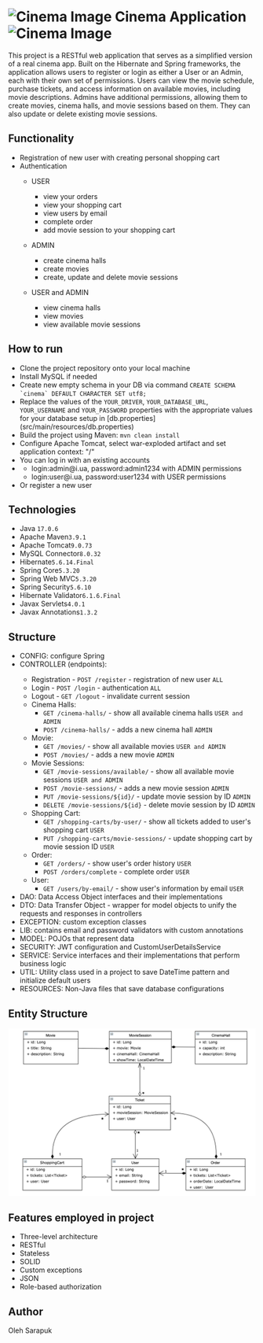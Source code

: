 <h1><img src="https://img.freepik.com/premium-vector/illustration-negative-film-reel-roll-tapes-movie-cinema-video-logo_468322-1105.jpg?w=740" alt="Cinema Image" width="50" height="50"/> Cinema Application <img src="https://img.freepik.com/premium-vector/illustration-negative-film-reel-roll-tapes-movie-cinema-video-logo_468322-1105.jpg?w=740" alt="Cinema Image" width="50" height="50"/></h1>

This project is a RESTful web application that serves as a simplified version of a real cinema app. Built on the Hibernate and Spring frameworks, the application allows users to register or login as either a User or an Admin, each with their own set of permissions. Users can view the movie schedule, purchase tickets, and access information on available movies, including movie descriptions. Admins have additional permissions, allowing them to create movies, cinema halls, and movie sessions based on them. They can also update or delete existing movie sessions.

## Functionality
<ul>
  <li>Registration of new user with creating personal shopping cart</li>
  <li>Authentication</li>
  <ul>
    <li>USER</li>
    <ul>
      <li>view your orders</li>
      <li>view your shopping cart</li>
      <li>view users by email</li>
      <li>complete order</li>
      <li>add movie session to your shopping cart</li>
    </ul>
  </ul>
  <ul>
    <li>ADMIN</li>
    <ul>
      <li>create cinema halls</li>
      <li>create movies</li>
      <li>create, update and delete movie sessions</li>
    </ul>
  </ul>
  <ul>
    <li>USER and ADMIN</li>
    <ul>
      <li>view cinema halls</li>
      <li>view movies</li>
      <li>view available movie sessions</li>
    </ul>
  </ul>
</ul>

## How to run
<ul>
  <li>Clone the project repository onto your local machine</li>
  <li>Install MySQL if needed</li>
  <li>Create new empty schema in your DB via command <code>CREATE SCHEMA `cinema` DEFAULT CHARACTER SET utf8;</code></li>
  <li>Replace the values of the <code>YOUR_DRIVER</code>, <code>YOUR_DATABASE_URL</code>, <code>YOUR_USERNAME</code> and <code>YOUR_PASSWORD</code> properties 
  with the appropriate values for your database setup in [db.properties](src/main/resources/db.properties)</li>
  <li>Build the project using Maven: <code>mvn clean install</code></li>
  <li>Configure Apache Tomcat, select war-exploded artifact and set application context: "/"</li>
  <li>You can log in with an existing accounts<li>
  <ul>
    <li>login:admin@i.ua, password:admin1234 with ADMIN permissions</li> 
    <li>login:user@i.ua, password:user1234 with USER permissions</li>
  </ul>
  <li>Or register a new user</li>
</ul>

## Technologies
<ul>
  <li>Java <code>17.0.6</code></li>
  <li>Apache Maven<code>3.9.1</code></li>
  <li>Apache Tomcat<code>9.0.73</code></li>
  <li>MySQL Connector<code>8.0.32</code></li>
  <li>Hibernate<code>5.6.14.Final</code></li>
  <li>Spring Core<code>5.3.20</code></li>
  <li>Spring Web MVC<code>5.3.20</code></li>
  <li>Spring Security<code>5.6.10</code></li>
  <li>Hibernate Validator<code>6.1.6.Final</code></li>
  <li>Javax Servlets<code>4.0.1</code></li>
  <li>Javax Annotations<code>1.3.2</code></li>
</ul>

## Structure
<ul>
  <li>CONFIG: configure Spring</li>
  <li>CONTROLLER (endpoints): </li>
  <ul>
    <li>Registration - <code>POST /register</code> - registration of new user <code>ALL</code></li>
    <li>Login - <code>POST /login</code> - authentication <code>ALL</code></li>
    <li>Logout - <code>GET /logout</code> - invalidate current session</li>
    <li>Cinema Halls: 
      <ul>
        <li><code>GET /cinema-halls/</code> - show all available cinema halls <code>USER and ADMIN</code></li>
        <li><code>POST /cinema-halls/</code> - adds a new cinema hall <code>ADMIN</code></li>
      </ul>
    <li>Movie: 
      <ul>
        <li><code>GET /movies/</code> - show all available movies <code>USER and ADMIN</code></li>
        <li><code>POST /movies/</code> - adds a new movie <code>ADMIN</code></li>
      </ul>
    <li>Movie Sessions: 
      <ul>
        <li><code>GET /movie-sessions/available/</code> - show all available movie sessions <code>USER and ADMIN</code></li>
        <li><code>POST /movie-sessions/</code> - adds a new movie session <code>ADMIN</code></li>
        <li><code>PUT /movie-sessions/${id}/</code> - update movie session by ID <code>ADMIN</code></li>
        <li><code>DELETE /movie-sessions/${id}</code> - delete movie session by ID <code>ADMIN</code></li>
      </ul>
    <li>Shopping Cart: 
      <ul>
        <li><code>GET /shopping-carts/by-user/</code> - show all tickets added to user's shopping cart <code>USER</code></li>
        <li><code>PUT /shopping-carts/movie-sessions/</code> - update shopping cart by movie session ID <code>USER</code></li>
      </ul>
    <li>Order: 
      <ul>
        <li><code>GET /orders/</code> - show user's order history <code>USER</code></li>
        <li><code>POST /orders/complete</code> - complete order <code>USER</code></li>
      </ul>
    <li>User: 
      <ul>
        <li><code>GET /users/by-email/</code> - show user's information by email <code>USER</code></li>
      </ul>
  </ul>
  <li>DAO: Data Access Object interfaces and their implementations</li> 
  <li>DTO: Data Transfer Object - wrapper for model objects to unify the requests and responses in controllers</li>
  <li>EXCEPTION: custom exception classes</li>
  <li>LIB: contains email and password validators with custom annotations</li>
  <li>MODEL: POJOs that represent data</li>
  <li>SECURITY: JWT configuration and CustomUserDetailsService</li>
  <li>SERVICE: Service interfaces and their implementations that perform business logic</li>
  <li>UTIL: Utility class used in a project to save DateTime pattern and initialize default users</li>
  <li>RESOURCES: Non-Java files that save database configurations</li>
</ul>

## Entity Structure

<img src="https://raw.githubusercontent.com/mate-academy/hibernate-configuration-hw/master/Hibernate_Cinema_Uml.png" alt="Entity Structure"/>

## Features employed in project
<ul>
  <li>Three-level architecture</li>
  <li>RESTful</li>
  <li>Stateless</li>
  <li>SOLID</li>
  <li>Custom exceptions</li>
  <li>JSON</li>
  <li>Role-based authorization</li>
</ul>

## Author
Oleh Sarapuk
